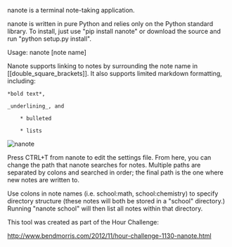 nanote is a terminal note-taking application.

nanote is written in pure Python and relies only on the Python standard library. To install, just use "pip install nanote" or download the source and run "python setup.py install".

Usage: nanote [note name]

Nanote supports linking to notes by surrounding the note name in [[double_square_brackets]]. It also supports limited markdown formatting, including:

    *bold text*, 

    _underlining_, and

        * bulleted

        * lists

![nanote](http://4.bp.blogspot.com/-OwfTCgWkffQ/ULo4I2WZWQI/AAAAAAAAAEw/LW8Nx79znL8/s1600/Screenshot+from+2012-12-01+12:01:45.png)

Press CTRL+T from nanote to edit the settings file. From here, you can change the path that nanote searches for notes. Multiple paths are separated by colons and searched in order; the final path is the one where new notes are written to.

Use colons in note names (i.e. school:math, school:chemistry) to specify directory structure (these notes will both be
stored in a "school" directory.) Running "nanote school" will then list all notes within that directory.

This tool was created as part of the Hour Challenge:

http://www.bendmorris.com/2012/11/hour-challenge-1130-nanote.html